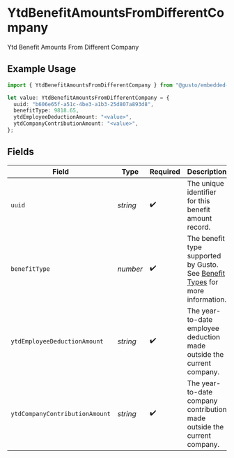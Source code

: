 # YtdBenefitAmountsFromDifferentCompany

Ytd Benefit Amounts From Different Company

## Example Usage

```typescript
import { YtdBenefitAmountsFromDifferentCompany } from "@gusto/embedded-api/models/components";

let value: YtdBenefitAmountsFromDifferentCompany = {
  uuid: "b606e65f-a51c-4be3-a1b3-25d807a893d8",
  benefitType: 9818.65,
  ytdEmployeeDeductionAmount: "<value>",
  ytdCompanyContributionAmount: "<value>",
};
```

## Fields

| Field                                                                                                                                             | Type                                                                                                                                              | Required                                                                                                                                          | Description                                                                                                                                       |
| ------------------------------------------------------------------------------------------------------------------------------------------------- | ------------------------------------------------------------------------------------------------------------------------------------------------- | ------------------------------------------------------------------------------------------------------------------------------------------------- | ------------------------------------------------------------------------------------------------------------------------------------------------- |
| `uuid`                                                                                                                                            | *string*                                                                                                                                          | :heavy_check_mark:                                                                                                                                | The unique identifier for this benefit amount record.                                                                                             |
| `benefitType`                                                                                                                                     | *number*                                                                                                                                          | :heavy_check_mark:                                                                                                                                | The benefit type supported by Gusto. See [Benefit Types](https://docs.gusto.com/embedded-payroll/reference/get-v1-benefits) for more information. |
| `ytdEmployeeDeductionAmount`                                                                                                                      | *string*                                                                                                                                          | :heavy_check_mark:                                                                                                                                | The year-to-date employee deduction made outside the current company.                                                                             |
| `ytdCompanyContributionAmount`                                                                                                                    | *string*                                                                                                                                          | :heavy_check_mark:                                                                                                                                | The year-to-date company contribution made outside the current company.                                                                           |